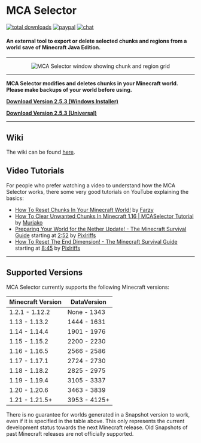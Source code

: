 # MCA Selector
[![total downloads](https://img.shields.io/github/downloads/Querz/mcaselector/total.svg)](https://github.com/Querz/mcaselector/releases) [![paypal](https://img.shields.io/badge/donate-PayPal-green.svg)](https://www.paypal.com/cgi-bin/webscr?cmd=_s-xclick&hosted_button_id=3PV2GDWZL8HCA) [![chat](https://img.shields.io/discord/722924391805223113?logo=discord)](https://discord.gg/h942U8U)


#### An external tool to export or delete selected chunks and regions from a world save of Minecraft Java Edition.
---

<p align="center">
  <img src="https://raw.githubusercontent.com/wiki/Querz/mcaselector/images/Default/default.png" alt="MCA Selector window showing chunk and region grid">
</p>

---

**MCA Selector modifies and deletes chunks in your Minecraft world. Please make backups of your world before using.**

[**Download Version <!--vs-->2.5.3<!--ve--> (Windows Installer)**](https://github.com/Querz/mcaselector/releases/download/2.5.3/MCA_Selector_Setup.exe)

[**Download Version <!--vs-->2.5.3<!--ve--> (Universal)**](https://github.com/Querz/mcaselector/releases/download/2.5.3/mcaselector-2.5.3.jar)

---

## Wiki

The wiki can be found [here](https://github.com/Querz/mcaselector/wiki).

## Video Tutorials
For people who prefer watching a video to understand how the MCA Selector works, there some very good tutorials on 
YouTube explaining the basics:

* [How To Reset Chunks In Your Minecraft World!](https://www.youtube.com/watch?v=1xx8fwynlRs) by [Farzy](https://www.youtube.com/channel/UCVtz3s3FUxVxBgPl2OWtIJQ)
* [How To Clear Unwanted Chunks In Minecraft 1.16 | MCASelector Tutorial](https://www.youtube.com/watch?v=ADDTXGRJo20) by [Muriako](https://www.youtube.com/channel/UCpt-MjKkc5X4W7bUFV3Dwrw)
* [Preparing Your World for the Nether Update! - The Minecraft Survival Guide](https://www.youtube.com/watch?v=1fiyVvoD9jQ) starting at [2:52](https://www.youtube.com/watch?v=1fiyVvoD9jQ&t=2m52s) by [Pixlriffs](https://www.youtube.com/channel/UCgGjBqZZtAjxfpGSba7d6ww)
* [How To Reset The End Dimension! - The Minecraft Survival Guide](https://www.youtube.com/watch?v=p-2gFkJl_Lo) starting at [8:45](https://www.youtube.com/watch?v=p-2gFkJl_Lo&t=8m45s) by [Pixlriffs](https://www.youtube.com/channel/UCgGjBqZZtAjxfpGSba7d6ww)

---
## Supported Versions
MCA Selector currently supports the following Minecraft versions:

| Minecraft Version | DataVersion  |
|-------------------|--------------|
| 1.2.1 - 1.12.2    | None - 1343  |
| 1.13 - 1.13.2     | 1444 - 1631  |
| 1.14 - 1.14.4     | 1901 - 1976  |
| 1.15 - 1.15.2     | 2200 - 2230  |
| 1.16 - 1.16.5     | 2566 - 2586  |
| 1.17 - 1.17.1     | 2724 - 2730  |
| 1.18 - 1.18.2     | 2825 - 2975  |
| 1.19 - 1.19.4     | 3105 - 3337  |
| 1.20 - 1.20.6     | 3463 - 3839  |
| 1.21 - 1.21.5+    | 3953 - 4125+ |

There is no guarantee for worlds generated in a Snapshot version to work, even if it is specified in the table above.
This only represents the current development status towards the next Minecraft release. Old Snapshots of past 
Minecraft releases are not officially supported.

